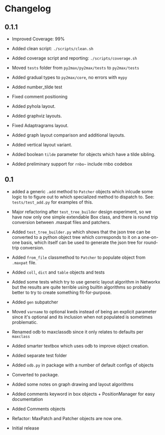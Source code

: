 # Changelog

## 0.1.1

- Improved Coverage: 99%

- Added clean script: `./scripts/clean.sh`

- Added coverage script and reporting: `./scripts/coverage.sh`

- Moved `tests` folder from `py2max/py2max/tests` to `py2max/tests`

- Added gradual types to `py2max/core`, no errors with `mypy`

- Added number_tilde test

- Fixed comment positioning

- Added pyhola layout.

- Added graphviz layouts.

- Fixed Adaptragrams layout.

- Added graph layout comparison and additional layouts.

- Added vertical layout variant.

- Added boolean `tilde` parameter for objects which have a tilde sibling.

- Added preliminary support for `rnbo~` include rnbo codebox

## 0.1

- added a generic `.add` method to `Patcher` objects which inlcude some logic to to figure out to which specialized method to dispatch to. See: `tests/test_add.py` for examples of this.

- Major refactoring after `test_tree_builder` design experiment, so we have now only one simple extendable Box class, and there is round trip conversion between .maxpat files and patchers.

- Added `test_tree_builder.py` which shows that the json tree can be converted to a python object tree which corresponds to it on a one-on-one basis, which itself can be used to generate the json tree for round-trip conversion.

- Added `from_file` classmethod to `Patcher` to populate object from `.maxpat` file.

- Added `coll`, `dict` and `table` objects and tests

- Added some tests which try to use generic layout algorithm in Networkx but the results are quite terrible using builtin algorithms so probably better to try to create something fit-for-purpose.

- Added `gen` subpatcher

- Moved `varname` to optional kwds instead of being an explicit parameter since it's optional and its inclusion when not populated is sometimes problematic.

- Renamed odb to maxclassdb since it only relates to defaults per `maxclass`

- Added smarter textbox which uses odb to improve object creation.

- Added separate test folder

- Added `odb.py` in package with a number of default configs of objects

- Converted to package.

- Added some notes on graph drawing and layout algorithms

- Added comments keyword in box objects + PositionManager for easy documentation

- Added Comments objects

- Refactor: MaxPatch and Patcher objects are now one.

- Initial release

